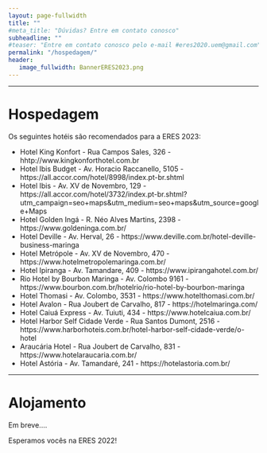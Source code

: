 ```yaml
---
layout: page-fullwidth
title: ""
#meta_title: "Dúvidas? Entre em contato conosco"
subheadline: ""
#teaser: "Entre em contato conosco pelo e-mail #eres2020.uem@gmail.com"
permalink: "/hospedagem/"
header:
   image_fullwidth: BannerERES2023.png
---
```

<hr>

<h1>Hospedagem</h1>

Os seguintes hotéis são recomendados para a ERES 2023:

<ul>

<li>Hotel King Konfort - Rua Campos Sales, 326 - hhtp://www.kingkonforthotel.com.br</li>

<li>Hotel Ibis Budget - Av. Horacio Raccanello, 5105 - https://all.accor.com/hotel/8998/index.pt-br.shtml</li>

<li>Hotel Ibis - Av. XV de Novembro, 129 - https://all.accor.com/hotel/3732/index.pt-br.shtml?utm_campaign=seo+maps&utm_medium=seo+maps&utm_source=google+Maps</li>

<li>Hotel Golden Ingá - R. Néo Alves Martins, 2398 - https://www.goldeninga.com.br/</li>

<li>Hotel Deville - Av. Herval, 26 - https://www.deville.com.br/hotel-deville-business-maringa</li>

<li>Hotel Metrópole - Av. XV de Novembro, 470 - https://www.hotelmetropolemaringa.com.br/</li>


<li>Hotel Ipiranga - Av. Tamandare, 409 - https://www.ipirangahotel.com.br/</li>

<li>Rio Hotel by Bourbon Maringa - Av. Colombo 9161 - https://www.bourbon.com.br/hotelrio/rio-hotel-by-bourbon-maringa</li>

<li>Hotel Thomasi - Av. Colombo, 3531 - https://www.hotelthomasi.com.br/</li>

<li>Hotel Avalon - Rua Joubert de Carvalho, 817 - https://hotelmaringa.com/</li>

<li>Hotel Caiuá Express - Av. Tuiuti, 434 - https://www.hotelcaiua.com.br/</li>

<li>Hotel Harbor Self Cidade Verde - Rua Santos Dumont, 2516 - https://www.harborhoteis.com.br/hotel-harbor-self-cidade-verde/o-hotel</li>

<li>Araucária Hotel - Rua Joubert de Carvalho, 831 - https://www.hotelaraucaria.com.br/</li>

<li>Hotel Astória - Av. Tamandaré, 241 - https://hotelastoria.com.br/</li>

</ul>





<hr>
<h1>Alojamento</h1>

Em breve....


<p>Esperamos vocês na ERES 2022!</p>
